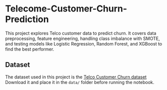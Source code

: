 # Telecome-Customer-Churn-Prediction
This project explores Telco customer data to predict churn. It covers data preprocessing, feature engineering, handling class imbalance with SMOTE, and testing models like Logistic Regression, Random Forest, and XGBoost to find the best performer.
## Dataset
The dataset used in this project is the [Telco Customer Churn dataset](https://www.kaggle.com/blastchar/telco-customer-churn)
Download it and place it in the `data/` folder before running the notebook.
